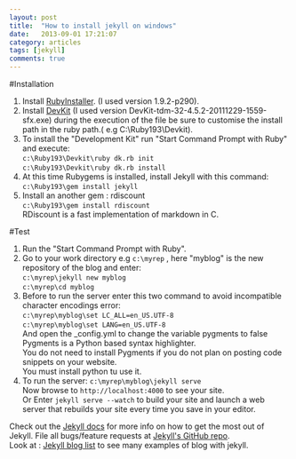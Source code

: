 ```yaml
---
layout: post
title:  "How to install jekyll on windows"
date:   2013-09-01 17:21:07
category: articles
tags: [jekyll]
comments: true
---
```


#Installation
1. Install [RubyInstaller][ruby-inst]. (I used version 1.9.2-p290).  
2. Install [DevKit][ruby-inst] (I used version DevKit-tdm-32-4.5.2-20111229-1559-sfx.exe) during the execution of the file be sure to customise the install path in the ruby path.( e.g  C:\Ruby193\Devkit\).  
3. To install the "Development Kit" run "Start Command Prompt with Ruby" and execute:  
`c:\Ruby193\Devkit\ruby dk.rb init`  
`c:\Ruby193\Devkit\ruby dk.rb install`
4. At this time Rubygems is installed, install Jekyll with this command:
	`c:\Ruby193\gem install jekyll`  
5. Install an another gem : rdiscount  
`c:\Ruby193\gem install rdiscount`  
RDiscount is a fast implementation of markdown in C.
    
#Test
1. Run the "Start Command Prompt with Ruby". 
2. Go to your work directory e.g `c:\myrep` , here "myblog" is the new repository of the blog and enter:  
`c:\myrep\jekyll new myblog`  
`c:\myrep\cd myblog`
3. Before to run the server enter this two command to avoid incompatible character encodings error:  
`c:\myrep\myblog\set LC_ALL=en_US.UTF-8`  
`c:\myrep\myblog\set LANG=en_US.UTF-8`  
And open the _config.yml to change the variable pygments to false  Pygments is a Python based syntax highlighter.  
You do not need to install Pygments if you do not plan on posting code snippets on your website.  
You must install python tu use it.  
4. To run the server:  `c:\myrep\myblog\jekyll serve`  
Now browse to `http://localhost:4000` to see your site.  
Or Enter `jekyll serve --watch` to build your site and launch a web server that rebuilds your site every time you save in your editor.
    
Check out the [Jekyll docs][jekyll] for more info on how to get the most out of Jekyll. 
File all bugs/feature requests at [Jekyll's GitHub repo][jekyll-gh].  
Look at : [Jekyll blog list][jekyll-ls] to see many examples of blog with jekyll. 

[jekyll-gh]: https://github.com/mojombo/jekyll
[jekyll]:    http://jekyllrb.com
[ruby-inst]: http://rubyinstaller.org/downloads
[jekyll-ls]: https://github.com/mojombo/Jekyll/wiki/Sites